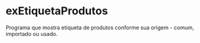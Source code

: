 # exEtiquetaProdutos
Programa que mostra etiqueta de produtos conforme sua origem - comum, importado ou usado.
